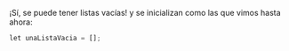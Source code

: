 ¡Sí, se puede tener listas vacías! y se inicializan como las que vimos hasta ahora:

```python
let unaListaVacia = [];
```
